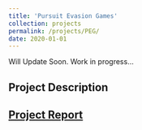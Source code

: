```yaml
---
title: 'Pursuit Evasion Games'
collection: projects
permalink: /projects/PEG/
date: 2020-01-01
---
```


Will Update Soon. Work in progress...

Project Description
---

[Project Report](http://exampleurl.com)
---

